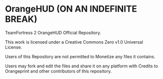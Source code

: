 # OrangeHUD (ON AN INDEFINITE BREAK)
TeamFortress 2 OrangeHUD Official Repository.

This work is licensed under a Creative Commons Zero v1.0 Universal License.

Users of this Repository are not permitted to Monetize any files it contains.

Users may fork and edit the files and share it on any platform with Credits to Orangeprint and other contributors of this repository.
